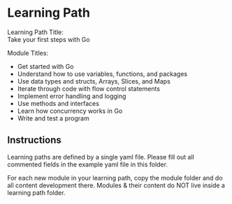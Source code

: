 # Learning Path

Learning Path Title:  
Take your first steps with Go

Module Titles:  
- Get started with Go
- Understand how to use variables, functions, and packages
- Use data types and structs, Arrays, Slices, and Maps
- Iterate through code with flow control statements
- Implement error handling and logging
- Use methods and interfaces
- Learn how concurrency works in Go
- Write and test a program

## Instructions

Learning paths are defined by a single yaml file. Please fill out all commented fields in the example yaml file in this folder.

For each new module in your learning path, copy the module folder and do all content development there. Modules & their content do NOT live inside a learning path folder.
